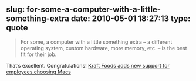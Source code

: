 slug: for-some-a-computer-with-a-little-something-extra
date: 2010-05-01 18:27:13
type: quote
---

> For some, a computer with a little something extra – a different operating system, custom hardware, more memory, etc. – is the best fit for their job.

That’s excellent. Congratulations! [Kraft Foods adds new support for employees choosing Macs](http://www.appleinsider.com/articles/10/04/30/kraft_foods_adds_new_support_for_employees_choosing_macs.html)
